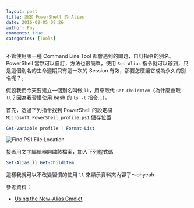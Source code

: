 ```yaml
---
layout: post
title: 設定 PowerShell 的 Alias
date: 2016-08-05 09:26
author: Poy
comments: true
categories: [Tools]
---
```

不管使用哪一種 Command Line Tool 都會遇到的問題，自訂指令的別名。PowerShell 當然可以自訂，方法也很簡單，使用 `Set-Alias` 指令就可以辦到，只是這個別名的生命週期只有這一次的 Session 有效，那要怎麼讓它成為永久的別名呢？。

假設我們今天要建立一個別名叫做 `ll`，用來取代 `Get-ChildItem`（為什麼會取 `ll`？因為我習慣使用 bash 的 `ls -l` 指令...）。

首先，透過下列指令找到 PowerShell 的設定檔 `Microsoft.PowerShell_profile.ps1` 儲存位置

```powershell
Get-Variable profile | Format-List
```

![Find PS1 File Location](http://i.imgur.com/SufCXTz.png)

接者用文字編輯器開啟該檔案，加入下列程式碼

```powershell
Set-Alias ll Get-ChildItem
```

這樣我就可以不改變習慣的使用 `ll` 來顯示資料夾內容了～ohyeah

參考資料：

* [Using the New-Alias Cmdlet](https://technet.microsoft.com/en-us/library/ee176913.aspx?f=255&MSPPError=-2147217396)